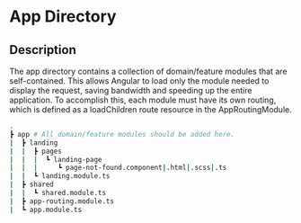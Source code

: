# App Directory

## Description

The app directory contains a collection of domain/feature modules that are self-contained. This allows Angular to load only the module needed to display the request, saving bandwidth and speeding up the entire application. To accomplish this, each module must have its own routing, which is defined as a loadChildren route resource in the AppRoutingModule.

```bash
.
┣ app # All domain/feature modules should be added here.
|  ┣ landing
|  |  ┣ pages
|  |  |  ┗ landing-page
|  |  |     ┗ page-not-found.component|.html|.scss|.ts
|  |  ┗ landing.module.ts
|  ┣ shared
|  |  ┗ shared.module.ts
|  ┣ app-routing.module.ts
|  ┗ app.module.ts
```
